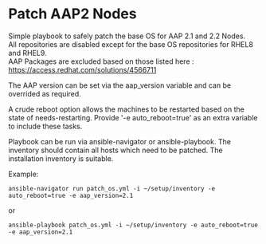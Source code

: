# Patch AAP2 Nodes

Simple playbook to safely patch the base OS for AAP 2.1 and 2.2 Nodes.  
All repositories are disabled except for the base OS repositories for RHEL8 and RHEL9.  
AAP Packages are excluded based on those listed here : https://access.redhat.com/solutions/4566711

The AAP version can be set via the aap_version variable and can be overrided as required. 

A crude reboot option allows the machines to be restarted based on the state of needs-restarting.
Provide '-e auto_reboot=true' as an extra variable to include these tasks.  

Playbook can be run via ansible-navigator or ansible-playbook.  The inventory should contain all hosts which need to be patched.
The installation inventory is suitable. 

Example: 
```
ansible-navigator run patch_os.yml -i ~/setup/inventory -e auto_reboot=true -e aap_version=2.1
```
or
```
ansible-playbook patch_os.yml -i ~/setup/inventory -e auto_reboot=true -e aap_version=2.1
```
